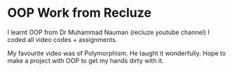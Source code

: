 # OOP Work from Recluze

I learnt OOP from Dr Muhammad Nauman (recluze youtube channel)
I coded all video codes + assignments. 

My favourite video was of Polymorphism. He taught it wonderfully. Hope to make a project with OOP to get my hands dirty with it.